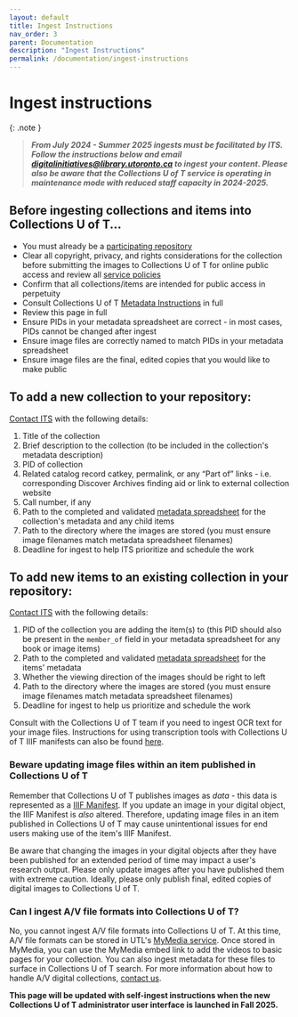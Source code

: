 ```yaml
---
layout: default
title: Ingest Instructions
nav_order: 3
parent: Documentation
description: "Ingest Instructions"
permalink: /documentation/ingest-instructions
---
```


# Ingest instructions

{: .note }
> ***From July 2024 - Summer 2025 ingests must be facilitated by ITS. Follow the instructions below and email [digitalinitiatives@library.utoronto.ca](mailto:digitalinitiatives@library.utoronto.ca) to ingest your content. Please also be aware that the Collections U of T service is operating in maintenance mode with reduced staff capacity in 2024-2025.***


## Before ingesting collections and items into Collections U of T...

* You must already be a [participating repository](https://utlib.github.io/collections-uoft/documentation/adding-new-collections)
* Clear all copyright, privacy, and rights considerations for the collection before submitting the images to Collections U of T for online public access and review all [service policies](https://utlib.github.io/collections-uoft/#collections-u-of-t-policies)
* Confirm that all collections/items are intended for public access in perpetuity
* Consult Collections U of T [Metadata Instructions](https://utlib.github.io/collections-uoft/documentation/metadata) in full
* Review this page in full
* Ensure PIDs in your metadata spreadsheet are correct - in most cases, PIDs cannot be changed after ingest
* Ensure image files are correctly named to match PIDs in your metadata spreadsheet
* Ensure image files are the final, edited copies that you would like to make public

## To add a new collection to your repository:

[Contact ITS](mailto:digitalinitiatives@library.utoronto.ca) with the following details:

1. Title of the collection
2. Brief description to the collection (to be included in the collection's metadata description)
3. PID of collection
4. Related catalog record catkey, permalink, or any “Part of” links - i.e. corresponding Discover Archives finding aid or link to external collection website
5. Call number, if any
6. Path to the completed and validated [metadata spreadsheet](https://utlib.github.io/collections-uoft/documentation/metadata) for the collection's metadata and any child items
7. Path to the directory where the images are stored (you must ensure image filenames match metadata spreadsheet filenames)
8. Deadline for ingest to help ITS prioritize and schedule the work

## To add new items to an existing collection in your repository:

[Contact ITS](mailto:digitalinitiatives@library.utoronto.ca) with the following details:

1. PID of the collection you are adding  the item(s) to (this PID should also be present in the `member_of` field in your metadata spreadsheet for any book or image items)
2. Path to the completed and validated [metadata spreadsheet](https://utlib.github.io/collections-uoft/documentation/metadata) for the items' metadata
3. Whether the viewing direction of the images should be right to left
4. Path to the directory where the images are stored (you must ensure image filenames match metadata spreadsheet filenames)
5. Deadline for ingest to help us prioritize and schedule the work

Consult with the Collections U of T team if you need to ingest OCR text for your image files. Instructions for using transcription tools with Collections U of T IIIF manifests can also be found [here](https://utlib.github.io/collections-uoft/documentation/transcriptions-with-iiif).

### Beware updating image files within an item published in Collections U of T

Remember that Collections U of T publishes images as _data_ - this data is represented as a [IIIF Manifest](https://iiif.io/guides/using_iiif_resources/). If you update an image in your digital object, the IIIF Manifest is *also* altered. Therefore, updating image files in an item published in Collections U of T may cause unintentional issues for end users making use of the item's IIIF Manifest. 

Be aware that changing the images in your digital objects after they have been published for an extended period of time may impact a user's research output. Please only update images after you have published them with extreme caution. Ideally, please only publish final, edited copies of digital images to Collections U of T. 


### Can I ingest A/V file formats into Collections U of T?

No, you cannot ingest A/V file formats into Collections U of T. At this time, A/V file formats can be stored in UTL's [MyMedia service](https://mymedia.library.utoronto.ca/). Once stored in MyMedia, you can use the MyMedia embed link to add the videos to basic pages for your collection. You can also ingest metadata for these files to surface in Collections U of T search. For more information about how to handle A/V digital collections, [contact us](mailto:digitalinitiatives@library.utoronto.ca).

**This page will be updated with self-ingest instructions when the new Collections U of T administrator user interface is launched in Fall 2025.**
